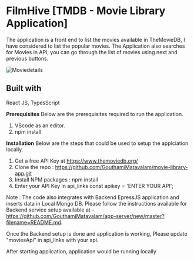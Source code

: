 # FilmHive [TMDB - Movie Library Application]

The application is a front end to list the movies available in TheMovieDB, I have considered to list the popular movies. The Application also searches for Movies in API, you can go through the list of movies using next and previous buttons.

![Moviedetails](https://github.com/GouthamiMatavalam/movie-library-app/assets/38003356/f53ebbf6-0392-495b-8eb1-69f8df2b2cf8)

## Built with
React JS,
TypesScript

**Prerequisites**
Below are the prerequisites required to run the application.

1. VScode as an editor.
2. npm install

**Installation**
Below are the steps that could be used to setup the applciation locally.

1. Get a free API Key at https://www.themoviedb.org/ 
2. Clone the repo : https://github.com/GouthamiMatavalam/movie-library-app.git
3. Install NPM packages : npm install
4. Enter your API Key in api_links
const apikey = 'ENTER YOUR API';

Note :
The code also integrates with Backend EpressJS application and inserts data in Local Mongo DB.
Please follow the instructions available for Backend service setup available at - https://github.com/GouthamiMatavalam/app-server/new/master?filename=README.md.

Once the Backend setup is done and application is working, Please update "moviesApi" in api_links with your api.

After starting application, application would be running locally
